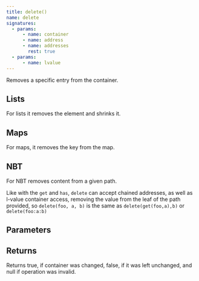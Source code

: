 ```yaml
---
title: delete()
name: delete
signatures:
  - params:
      - name: container
      - name: address
      - name: addresses
        rest: true
  - params:
      - name: lvalue
---
```


Removes a specific entry from the container.

## Lists

For lists it removes the element and shrinks it.

## Maps

For maps, it removes the key from the map.

## NBT

For NBT removes content from a given path.

Like with the `get` and `has`, `delete` can accept chained addresses, as well as
l-value container access, removing the value from the leaf of the path provided,
so `delete(foo, a, b)` is the same as `delete(get(foo,a),b)` or
`delete(foo:a:b)`

## Parameters

## Returns

Returns true, if container was changed, false, if it was left unchanged, and
null if operation was invalid.
